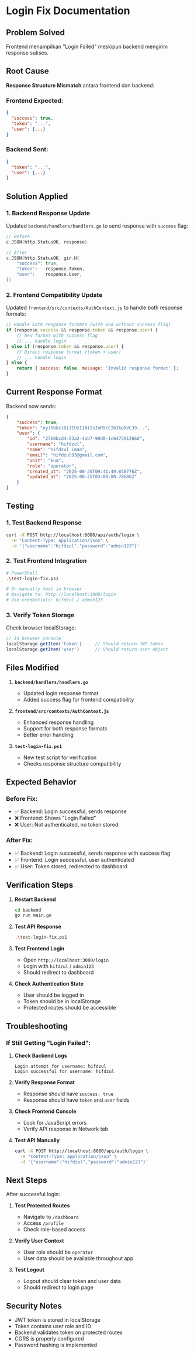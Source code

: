 # Login Fix Documentation

## Problem Solved
Frontend menampilkan "Login Failed" meskipun backend mengirim response sukses.

## Root Cause
**Response Structure Mismatch** antara frontend dan backend:

### Frontend Expected:
```json
{
  "success": true,
  "token": "...",
  "user": {...}
}
```

### Backend Sent:
```json
{
  "token": "...",
  "user": {...}
}
```

## Solution Applied

### 1. Backend Response Update
Updated `backend/handlers/handlers.go` to send response with `success` flag:

```go
// Before
c.JSON(http.StatusOK, response)

// After  
c.JSON(http.StatusOK, gin.H{
    "success": true,
    "token":   response.Token,
    "user":    response.User,
})
```

### 2. Frontend Compatibility Update
Updated `frontend/src/contexts/AuthContext.js` to handle both response formats:

```javascript
// Handle both response formats (with and without success flag)
if (response.success && response.token && response.user) {
    // New format with success flag
    // ... handle login
} else if (response.token && response.user) {
    // Direct response format (token + user)
    // ... handle login
} else {
    return { success: false, message: 'Invalid response format' };
}
```

## Current Response Format
Backend now sends:
```json
{
    "success": true,
    "token": "eyJhbGciOiJIUzI1NiIsInR5cCI6IkpXVCJ9...",
    "user": {
        "id": "2760bcd4-23a2-4ab7-90d0-1c647591266d",
        "username": "hifdzul",
        "name": "hifdzul iman",
        "email": "hifdzul93@gmail.com",
        "unit": "kua",
        "role": "operator",
        "created_at": "2025-08-25T09:41:49.850776Z",
        "updated_at": "2025-08-25T03:00:00.78686Z"
    }
}
```

## Testing

### 1. Test Backend Response
```bash
curl -X POST http://localhost:8080/api/auth/login \
  -H "Content-Type: application/json" \
  -d '{"username":"hifdzul","password":"admin123"}'
```

### 2. Test Frontend Integration
```bash
# PowerShell
.\test-login-fix.ps1

# Or manually test in browser
# Navigate to: http://localhost:3000/login
# Use credentials: hifdzul / admin123
```

### 3. Verify Token Storage
Check browser localStorage:
```javascript
// In browser console
localStorage.getItem('token')     // Should return JWT token
localStorage.getItem('user')      // Should return user object
```

## Files Modified

1. **`backend/handlers/handlers.go`**
   - Updated login response format
   - Added success flag for frontend compatibility

2. **`frontend/src/contexts/AuthContext.js`**
   - Enhanced response handling
   - Support for both response formats
   - Better error handling

3. **`test-login-fix.ps1`**
   - New test script for verification
   - Checks response structure compatibility

## Expected Behavior

### Before Fix:
- ✅ Backend: Login successful, sends response
- ❌ Frontend: Shows "Login Failed"
- ❌ User: Not authenticated, no token stored

### After Fix:
- ✅ Backend: Login successful, sends response with success flag
- ✅ Frontend: Login successful, user authenticated
- ✅ User: Token stored, redirected to dashboard

## Verification Steps

1. **Restart Backend**
   ```bash
   cd backend
   go run main.go
   ```

2. **Test API Response**
   ```bash
   .\test-login-fix.ps1
   ```

3. **Test Frontend Login**
   - Open `http://localhost:3000/login`
   - Login with `hifdzul` / `admin123`
   - Should redirect to dashboard

4. **Check Authentication State**
   - User should be logged in
   - Token should be in localStorage
   - Protected routes should be accessible

## Troubleshooting

### If Still Getting "Login Failed":

1. **Check Backend Logs**
   ```
   Login attempt for username: hifdzul
   Login successful for username: hifdzul
   ```

2. **Verify Response Format**
   - Response should have `success: true`
   - Response should have `token` and `user` fields

3. **Check Frontend Console**
   - Look for JavaScript errors
   - Verify API response in Network tab

4. **Test API Manually**
   ```bash
   curl -X POST http://localhost:8080/api/auth/login \
     -H "Content-Type: application/json" \
     -d '{"username":"hifdzul","password":"admin123"}'
   ```

## Next Steps

After successful login:

1. **Test Protected Routes**
   - Navigate to `/dashboard`
   - Access `/profile`
   - Check role-based access

2. **Verify User Context**
   - User role should be `operator`
   - User data should be available throughout app

3. **Test Logout**
   - Logout should clear token and user data
   - Should redirect to login page

## Security Notes

- JWT token is stored in localStorage
- Token contains user role and ID
- Backend validates token on protected routes
- CORS is properly configured
- Password hashing is implemented

